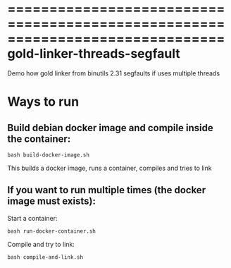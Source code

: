 ==============================================================================
gold-linker-threads-segfault
==============================================================================

Demo how gold linker from binutils 2.31 segfaults if uses multiple threads



# Ways to run

## Build debian docker image and compile inside the container:
```
bash build-docker-image.sh
```  
This builds a docker image, runs a container, compiles and tries to link

## If you want to run multiple times (the docker image must exists):
Start a container:
```
bash run-docker-container.sh
```

Compile and try to link:
```
bash compile-and-link.sh 
```
